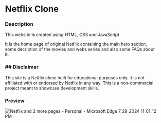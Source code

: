 <h1>Netflix Clone</h1>

<h3>Description</h3>
<p>This website is created using HTML, CSS and JavaScript</p>
<p>It is the home page of original Netflix containing the main hero section, some decription of the movies and webs series and also some FAQs about it.</p>

<h3>## Disclaimer</h3>
<p>
This site is a Netflix clone built for educational purposes only. It is not affiliated with or endorsed by Netflix in any way. This is a non-commercial project meant to showcase development skills.
</p>

<h3>Preview</h3>

![Netflix and 2 more pages - Personal - Microsoft​ Edge 7_29_2024 11_01_12 PM](https://github.com/user-attachments/assets/3914ce82-1e46-46cb-a649-3c1c076f3a1d)
